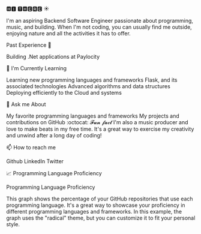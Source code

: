🅷🅸 🆃🅷🅴🆁🅴 ☀️

I'm an aspiring Backend Software Engineer passionate about programming, music, and building. When I'm not coding, you can usually find me outside, enjoying nature and all the activities it has to offer.

Past Experience 🌸

Building .Net applications at Paylocity

🌱 I'm Currently Learning

Learning new programming languages and frameworks
Flask, and its associated technologies
Advanced algorithms and data structures
Deploying efficiently to the Cloud and systems

💬 Ask me About

My favorite programming languages and frameworks
My projects and contributions on GitHub
:octocat: 𝓕𝓾𝓷 𝓯𝓪𝓬𝓽
I'm also a music producer and love to make beats in my free time. It's a great way to exercise my creativity and unwind after a long day of coding!

📫 How to reach me

Github
LinkedIn
Twitter

📈 Programming Language Proficiency

Programming Language Proficiency

This graph shows the percentage of your GitHub repositories that use each programming language. It's a great way to showcase your proficiency in different programming languages and frameworks. In this example, the graph uses the "radical" theme, but you can customize it to fit your personal style.
